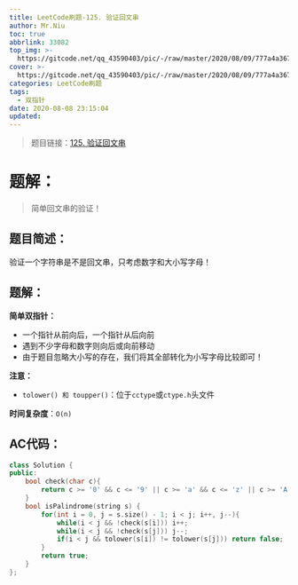 ```yaml
---
title: LeetCode刷题-125. 验证回文串
author: Mr.Niu
toc: true
abbrlink: 33082
top_img: >-
  https://gitcode.net/qq_43590403/pic/-/raw/master/2020/08/09/777a4a3670cc50eafae809ce48667231.png
cover: >-
  https://gitcode.net/qq_43590403/pic/-/raw/master/2020/08/09/777a4a3670cc50eafae809ce48667231.png
categories: LeetCode刷题
tags:
  - 双指针
date: 2020-08-08 23:15:04
updated:
---
```






> 题目链接：[125. 验证回文串](https://leetcode-cn.com/problems/valid-palindrome/)



# 题解：



> 简单回文串的验证！



## 题目简述：

验证一个字符串是不是回文串，只考虑数字和大小写字母！

## 题解：



**简单双指针：**

- 一个指针从前向后，一个指针从后向前
- 遇到不少字母和数字则向后或向前移动
- 由于题目忽略大小写的存在，我们将其全部转化为小写字母比较即可！





**注意：**

- `tolower() 和 toupper()`：位于`cctype`或`ctype.h`头文件



**时间复杂度**：`O(n)`

## AC代码：



```c++
class Solution {
public:
    bool check(char c){
        return c >= '0' && c <= '9' || c >= 'a' && c <= 'z' || c >= 'A' && c <= 'Z';
    }
    bool isPalindrome(string s) {
        for(int i = 0, j = s.size() - 1; i < j; i++, j--){
            while(i < j && !check(s[i])) i++;
            while(i < j && !check(s[j])) j--;
            if(i < j && tolower(s[i]) != tolower(s[j])) return false;
        }
        return true;
    }
};
```



